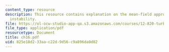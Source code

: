 ```yaml
---
content_type: resource
description: This resource contains explanation on the mean-field approximation baroclinic
  instability.
file: https://ol-ocw-studio-app-qa.s3.amazonaws.com/courses/12-820-turbulence-in-the-ocean-and-atmosphere-spring-2006/825e18d233aac22d9d56c9a896da0d82_ch16.pdf
file_type: application/pdf
resourcetype: Document
title: ch16.pdf
uid: 825e18d2-33aa-c22d-9d56-c9a896da0d82
---
```

